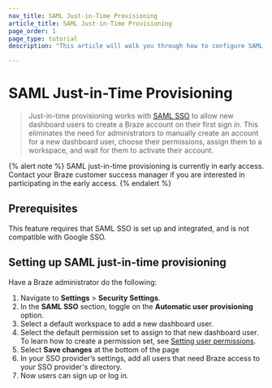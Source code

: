 ```yaml
---
nav_title: SAML Just-in-Time Provisioning
article_title: SAML Just-in-Time Provisioning
page_order: 1
page_type: tutorial
description: "This article will walk you through how to configure SAML just-in-time provisioning to allow new dashboard users to create a Braze account on their first sign in." 

---
```


# SAML Just-in-Time Provisioning 

> Just-in-time provisioning works with [SAML SSO]({{site.baseurl}}/user_guide/administrative/access_braze/single_sign_on/set_up/) to allow new dashboard users to create a Braze account on their first sign in. This eliminates the need for administrators to manually create an account for a new dashboard user, choose their permissions, assign them to a workspace, and wait for them to activate their account.

{% alert note %}
SAML just-in-time provisioning is currently in early access. Contact your Braze customer success manager if you are interested in participating in the early access.
{% endalert %}

## Prerequisites

This feature requires that SAML SSO is set up and integrated, and is not compatible with Google SSO.

## Setting up SAML just-in-time provisioning

Have a Braze administrator do the following:

1. Navigate to **Settings** > **Security Settings**.
2. In the **SAML SSO** section, toggle on the **Automatic user provisioning** option.
3. Select a default workspace to add a new dashboard user.
4. Select the default permission set to assign to that new dashboard user. To learn how to create a permission set, see [Setting user permissions]({{site.baseurl}}/user_guide/administrative/app_settings/manage_your_braze_users/user_permissions/).
6. Select **Save changes** at the bottom of the page
7. In your SSO provider’s settings, add all users that need Braze access to your SSO provider's directory.
8. Now users can sign up or log in.


